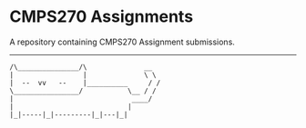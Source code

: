 # CMPS270 Assignments

A repository containing CMPS270 Assignment submissions.

---

```
/\_______________/\              __
|                 |              \ \
|  --  vv   --    |__________     / /
\________________/           \__ / /
|                             ____/
|                            |
|_|-----|_|---------|_|---|_|

```